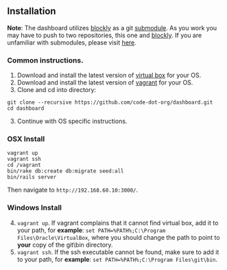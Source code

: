 ## Installation

__Note__: The dashboard utilizes [blockly](https://github.com/code-dot-org/blockly) as a git [submodule](http://git-scm.com/book/en/Git-Tools-Submodules). As you work you may have to push to two repositories, this one and [blockly](https://github.com/code-dot-org/blockly). If you are unfamiliar with submodules, please visit [here](http://git-scm.com/book/en/Git-Tools-Submodules).

### Common instructions.

1. Download and install the latest version of [virtual box](https://www.virtualbox.org/wiki/Downloads) for your OS.
2. Download and install the latest version of [vagrant](http://downloads.vagrantup.com/) for your OS.
3. Clone and cd into directory:
```
git clone --recursive https://github.com/code-dot-org/dashboard.git
cd dashboard
```

3. Continue with OS specific instructions.

### OSX Install

```
vagrant up
vagrant ssh
cd /vagrant
bin/rake db:create db:migrate seed:all
bin/rails server
```

Then navigate to `http://192.168.60.10:3000/`.

### Windows Install
4. `vagrant up`. If vagrant complains that it cannot find virtual box, add it to your path, for __example__: `set PATH=%PATH%;C:\Program Files\Oracle\VirtualBox`, where you should change the path to point to __your__ copy of the git\bin directory.
5. `vagrant ssh`. If the ssh executable cannot be found, make sure to add it to your path, for __example__: `set PATH=%PATH%;C:\Program Files\git\bin`.
